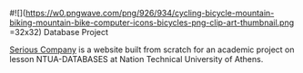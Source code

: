 #![](https://w0.pngwave.com/png/926/934/cycling-bicycle-mountain-biking-mountain-bike-computer-icons-bicycles-png-clip-art-thumbnail.png =32x32) Database Project

[Serious Company](ec2-3-23-63-204.us-east-2.compute.amazonaws.com:8587/) is a website built from scratch for an academic project on lesson NTUA-DATABASES at Nation Technical University of Athens.

[logo-image]: https://w0.pngwave.com/png/926/934/cycling-bicycle-mountain-biking-mountain-bike-computer-icons-bicycles-png-clip-art-thumbnail.png
